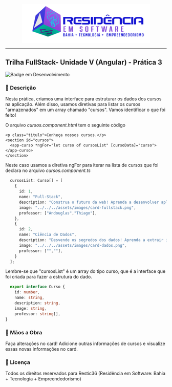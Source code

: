 <div align="center">
<img src="src/images/logo-nav.png" width="400px">
</div>

---

## Trilha FullStack- Unidade V (Angular) - Prática 3

![Badge em Desenvolvimento](http://img.shields.io/static/v1?label=Tecnologias&message=HTML|CSS|TYPESCRIPT|ANGULAR&color=GREEN&style=for-the-badge)

### :bookmark_tabs: Descrição

Nesta prática, criamos uma interface para estruturar os dados dos cursos na aplicação. Além disso, usamos diretivas para listar os cursos "armazenados" em um array chamado "cursos". Vamos identificar o que foi feito!

O arquivo <em>cursos.component.html</em> tem o seguinte código

```shell
<p class="titulo">Conheça nossos cursos.</p>
<section id="cursos">
  <app-curso *ngFor="let curso of cursosList" [cursoData]="curso"></app-curso>
</section>
```
Neste caso usamos a diretiva ngFor para iterar na lista de cursos que foi declara no arquivo <em>cursos.component.ts</em>

```typescript
  cursosList: Curso[] = [
    {
      id: 1,
      name: "Full-Stack",
      description: "Construa o futuro da web! Aprenda a desenvolver aplicações completas, desde o front-end até o back-end, com nossa trilha Full-stack. Seja o arquiteto do digital!",
      image: "../../../assets/images/card-fullstack.png",
      professor: ["Andouglas","Thiago"],
    },
    {
      id: 2,
      name: "Ciência de Dados",
      description: "Desvende os segredos dos dados! Aprenda a extrair insights valiosos, desenvolver modelos preditivos e impulsionar decisões inteligentes com nossa trilha de Ciência de Dados.",
      image: "../../../assets/images/card-dados.png",
      professor: ["",""],
    }
  ];
```
Lembre-se que "cursosList" é um array do tipo curso, que é a interface que foi criada para fazer a estrutura do dado.

```typescript
  export interface Curso {
    id: number,
    name: string,
    description: string,
    image: string,
    professor: string[],
}
```

### :hammer: Mãos a Obra

Faça alterações no card! Adicione outras informações de cursos e visualize essas novas informações no card.

### :triangular_flag_on_post: Licença
<p>
Todos os direitos reservados para Restic36 (Residência em Software: Bahia + Tecnologia + Empreendedorismo)
</p>